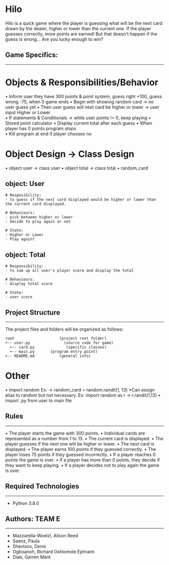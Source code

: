 # Hilo

Hilo is a quick game where the player is guessing what will be the next card drawn by the dealer, higher or lower than the current one. If the player guesses correctly, more points are earned! But that doesn't happen if the guess is wrong... Are you lucky enough to win?

## Game Specifics:

---

# Objects & Responsibilities/Behavior

• Inform user they have 300 points & point system, guess right +100, guess wrong -75, when 0 game ends
• Begin with showing random card -> no user guess yet
• Then user guess will next card be higher or lower -> user input Higher or Lower  
• If statements & Conditionals -> while user points != 0, keep playing
• Stored point calculator
• Display current total after each guess
• When player has 0 points program stops  
• Kill program at end if player chooses no

# Object Design -> Class Design

• object user -> class user
• object total -> class total
• random_card

## object: User

    # Resposibility:
    - to guess if the next card displayed would be higher or lower than the current card displayed.

    # Behaviours:
    - pick between higher or lower
    - decide to play again or not

    # State:
    - Higher or Lower
    - Play again?

## object: Total

    # Responsibility:
    - to sum up all user's player score and display the total

    # Behaviours:
    - display total score

    # State:
    - user score

## Project Structure

---

The project files and folders will be organized as follows:

```
root                    (project root folder)
+-- user.py               (source code for game)
  +-- card.py              (specific classes)
  +-- main.py       (program entry point)
+-- README.md           (general info)
```

# Other

• import random Ex: -> random_card = random.randit(1, 13) \*Can assign alias to random but not necessary. Ex: import random as r -> r.randit(1,13)
• import .py from user to main file

## Rules

---

• The player starts the game with 300 points.
• Individual cards are represented as a number from 1 to 13.
• The current card is displayed.
• The player guesses if the next one will be higher or lower.
• The next card is displayed.
• The player earns 100 points if they guessed correctly.
• The player loses 75 points if they guessed incorrectly.
• If a player reaches 0 points the game is over.
• If a player has more than 0 points, they decide if they want to keep playing.
• If a player decides not to play again the game is over.

## Required Technologies

---

- Python 3.8.0

## Authors: TEAM E

---

- Mazzarella-Woelzl, Alison Reed
- Saenz, Paula
- Shevtsov, Denis
- Ogboanoh, Richard Oshiomole Ephraim
- Diab, Garren Mark
